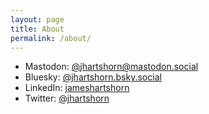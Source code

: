 ```yaml
---
layout: page
title: About
permalink: /about/
---
```


- Mastodon: [@jhartshorn@mastodon.social](https://mastodon.social/@jhartshorn)
- Bluesky: [@jhartshorn.bsky.social](https://bsky.app/profile/jhartshorn.bsky.social)
- LinkedIn: [jameshartshorn](https://www.linkedin.com/in/jameshartshorn/)
- Twitter: [@jhartshorn](https://twitter.com/jhartshorn)